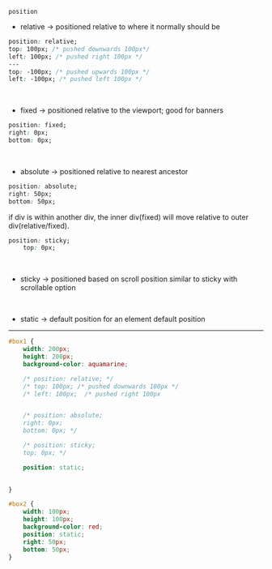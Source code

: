 `position`
- relative -> positioned relative to where it normally should be

```css
position: relative;
top: 100px; /* pushed downwards 100px*/
left: 100px; /* pushed right 100px */
---
top: -100px; /* pushed upwards 100px */
left: -100px; /* pushed left 100px */
```

<br>

- fixed -> positioned relative to the viewport; good for banners

```css
position: fixed;
right: 0px;
bottom: 0px;
```

<br>

- absolute -> positioned relative to nearest ancestor
```css
position: absolute;
right: 50px;
bottom: 50px;
```

if div is within another div, the inner div(fixed) will move relative to outer div(relative/fixed).

```css
position: sticky;
    top: 0px;
```

<br>

- sticky -> positioned based on scroll position
similar to sticky with scrollable option


<br>

- static -> default position for an element
default position


<hr>

```css
#box1 {
    width: 200px;
    height: 200px;
    background-color: aquamarine;

    /* position: relative; */
    /* top: 100px; /* pushed downwards 100px */
    /* left: 100px;  /* pushed right 100px


    /* position: absolute;
    right: 0px;
    bottom: 0px; */

    /* position: sticky;
    top: 0px; */

    position: static;

    
}

#box2 {
    width: 100px;
    height: 100px;
    background-color: red;
    position: static;
    right: 50px;
    bottom: 50px;
}

```